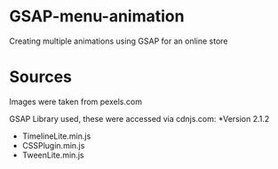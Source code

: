 # GSAP-menu-animation
Creating multiple animations using GSAP for an online store



# Sources
Images were taken from pexels.com

GSAP Library used, these were accessed via cdnjs.com:
*Version 2.1.2
 - TimelineLite.min.js
 - CSSPlugin.min.js
 - TweenLite.min.js

 